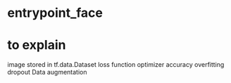# entrypoint_face

# to explain
image stored in tf.data.Dataset
loss function
optimizer
accuracy
overfitting
dropout
Data augmentation